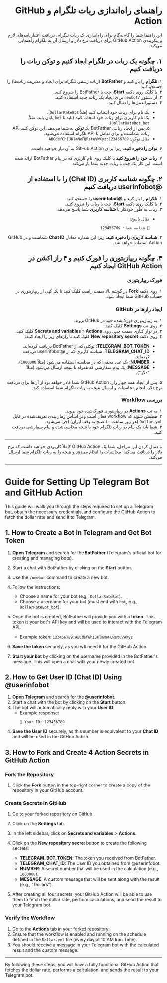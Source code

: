 <div dir="rtl">

# راهنمای راه‌اندازی ربات تلگرام و GitHub Action

این راهنما شما را گام‌به‌گام برای راه‌اندازی یک ربات تلگرام، دریافت اعتبارنامه‌های لازم و پیکربندی GitHub Action برای دریافت نرخ دلار و ارسال آن به تلگرام راهنمایی می‌کند.

## ۱. چگونه یک ربات در تلگرام ایجاد کنیم و توکن ربات را دریافت کنیم

۱. **تلگرام** را باز کنید و **BotFather** (ربات رسمی تلگرام برای ایجاد و مدیریت ربات‌ها) را جستجو کنید.  
۲. با کلیک روی دکمه **Start**، چت با BotFather را شروع کنید.  
۳. از دستور `/newbot` برای ایجاد یک ربات جدید استفاده کنید.  
۴. دستورالعمل‌ها را دنبال کنید:  
   - یک نام برای ربات خود انتخاب کنید (مثلاً `DollarRateBot`).  
   - یک نام کاربری برای ربات خود انتخاب کنید (باید با `bot` پایان یابد، مثلاً `DollarRateBot_bot`).  
۵. پس از ایجاد ربات، BotFather یک **توکن** به شما می‌دهد. این توکن کلید API ربات شماست و برای تعامل با API تلگرام استفاده می‌شود.  
   - مثال توکن: `123456789:ABCdefGhIJKlmNoPQRstuVWXyz`  

۶. **توکن را ذخیره کنید**، زیرا برای GitHub Action به آن نیاز خواهید داشت.  

۷. **ربات خود را شروع کنید** با کلیک روی نام کاربری که در پیام BotFather ارائه شده است. این کار یک چت با ربات جدید شما باز می‌کند.  

## ۲. چگونه شناسه کاربری (Chat ID) را با استفاده از @userinfobot دریافت کنیم

۱. **تلگرام** را باز کنید و **@userinfobot** را جستجو کنید.  
۲. با کلیک روی دکمه **Start**، چت با ربات را شروع کنید.  
۳. ربات به طور خودکار با **شناسه کاربری** شما پاسخ می‌دهد.  
   - مثال پاسخ:  
     ```
     👤 شناسه شما: 123456789
     ```  
۴. **شناسه کاربری را ذخیره کنید**، زیرا این شماره معادل **Chat ID** شماست و در GitHub Action استفاده خواهد شد.  

## ۳. چگونه ریپازیتوری را فورک کنیم و ۴ راز اکشن در GitHub Action ایجاد کنیم

### فورک ریپازیتوری

۱. روی دکمه **Fork** در گوشه بالا سمت راست کلیک کنید تا یک کپی از ریپازیتوری در حساب GitHub شما ایجاد شود.  

### ایجاد رازها در GitHub

۱. به ریپازیتوری فورک‌شده خود در GitHub بروید.  
۲. روی تب **Settings** کلیک کنید.  
۳. در نوار کناری سمت چپ، روی **Secrets and variables** > **Actions** کلیک کنید.  
۴. روی دکمه **New repository secret** کلیک کنید تا رازهای زیر را ایجاد کنید:  

   - **TELEGRAM_BOT_TOKEN**: توکنی که از BotFather دریافت کرده‌اید.  
   - **TELEGRAM_CHAT_ID**: شناسه کاربری که از @userinfobot دریافت کرده‌اید.  
   - **NUMBER**: یک عدد مخفی که در محاسبه استفاده می‌شود (مثلاً `1000000`).  
   - **MESSAGE**: یک پیام سفارشی که همراه با نتیجه ارسال می‌شود (مثلاً "دلار").  

۵. پس از ایجاد همه چهار راز، GitHub Action شما قادر خواهد بود از آن‌ها برای دریافت نرخ دلار، انجام محاسبات و ارسال نتیجه به ربات تلگرام شما استفاده کند.  

### بررسی Workflow

۱. به تب **Actions** در ریپازیتوری فورک‌شده خود بروید.  
۲. مطمئن شوید که workflow فعال است و بر اساس زمان‌بندی تعریف‌شده در فایل `Dollar.yml` (هر روز ساعت ۱۰ صبح به وقت ایران) اجرا می‌شود.  
۳. شما باید یک پیام در ربات تلگرام خود با نتیجه محاسبه‌شده و پیام سفارشی دریافت کنید.  

---

با دنبال کردن این مراحل، شما یک GitHub Action کاملاً کاربردی خواهید داشت که نرخ دلار را دریافت می‌کند، محاسبات را انجام می‌دهد و نتیجه را به ربات تلگرام شما ارسال می‌کند.

</div>

---

# Guide for Setting Up Telegram Bot and GitHub Action

This guide will walk you through the steps required to set up a Telegram bot, obtain the necessary credentials, and configure the GitHub Action to fetch the dollar rate and send it to Telegram.

## 1. How to Create a Bot in Telegram and Get Bot Token

1. **Open Telegram** and search for the **BotFather** (Telegram's official bot for creating and managing bots).
2. Start a chat with BotFather by clicking on the **Start** button.
3. Use the `/newbot` command to create a new bot.
4. Follow the instructions:
   - Choose a name for your bot (e.g., `DollarRateBot`).
   - Choose a username for your bot (must end with `bot`, e.g., `DollarRateBot_bot`).
5. Once the bot is created, BotFather will provide you with a **token**. This token is your bot's API key and will be used to interact with the Telegram API.
   - Example token: `123456789:ABCdefGhIJKlmNoPQRstuVWXyz`

6. **Save the token** securely, as you will need it for the GitHub Action.

7. **Start your bot** by clicking on the username provided in the BotFather's message. This will open a chat with your newly created bot.

## 2. How to Get User ID (Chat ID) Using @userinfobot

1. **Open Telegram** and search for the **@userinfobot**.
2. Start a chat with the bot by clicking on the **Start** button.
3. The bot will automatically reply with your **User ID**.
   - Example response:
     ```
     👤 Your ID: 123456789
     ```
4. **Save the User ID** securely, as this number is equivalent to your **Chat ID** and will be used in the GitHub Action.

## 3. How to Fork and Create 4 Action Secrets in GitHub Action

### Fork the Repository

1. Click the **Fork** button in the top-right corner to create a copy of the repository in your GitHub account.

### Create Secrets in GitHub

1. Go to your forked repository on GitHub.
2. Click on the **Settings** tab.
3. In the left sidebar, click on **Secrets and variables** > **Actions**.
4. Click on the **New repository secret** button to create the following secrets:

   - **TELEGRAM_BOT_TOKEN**: The token you received from BotFather.
   - **TELEGRAM_CHAT_ID**: The User ID you obtained from @userinfobot.
   - **NUMBER**: A secret number that will be used in the calculation (e.g., `1000000`).
   - **MESSAGE**: A custom message that will be sent along with the result (e.g., "Dollars").

5. After creating all four secrets, your GitHub Action will be able to use them to fetch the dollar rate, perform calculations, and send the result to your Telegram bot.

### Verify the Workflow

1. Go to the **Actions** tab in your forked repository.
2. Ensure that the workflow is enabled and running on the schedule defined in the `Dollar.yml` file (every day at 10 AM Iran Time).
3. You should receive a message in your Telegram bot with the calculated result and the custom message.

---

By following these steps, you will have a fully functional GitHub Action that fetches the dollar rate, performs a calculation, and sends the result to your Telegram bot.